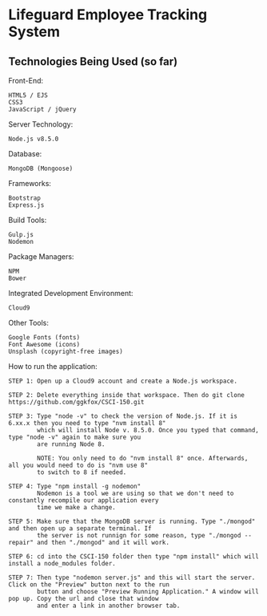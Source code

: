 # Lifeguard Employee Tracking System

## Technologies Being Used (so far)

Front-End:

	HTML5 / EJS
	CSS3
	JavaScript / jQuery

Server Technology: 

	Node.js v8.5.0

Database: 

	MongoDB (Mongoose)

Frameworks: 
	
	Bootstrap
	Express.js

Build Tools:

	Gulp.js
	Nodemon

Package Managers:

	NPM
	Bower

Integrated Development Environment: 

	Cloud9
	
Other Tools:

	Google Fonts (fonts)
	Font Awesome (icons)
	Unsplash (copyright-free images)


How to run the application:

	STEP 1: Open up a Cloud9 account and create a Node.js workspace.
	
	STEP 2: Delete everything inside that workspace. Then do git clone https://github.com/ggkfox/CSCI-150.git
	
	STEP 3: Type "node -v" to check the version of Node.js. If it is 6.xx.x then you need to type "nvm install 8" 
		    which will install Node v. 8.5.0. Once you typed that command, type "node -v" again to make sure you
		    are running Node 8.
		    
		    NOTE: You only need to do "nvm install 8" once. Afterwards, all you would need to do is "nvm use 8" 
		    to switch to 8 if needed.
		    
	STEP 4: Type "npm install -g nodemon"
			Nodemon is a tool we are using so that we don't need to constantly recompile our application every 
			time we make a change.
			
	STEP 5: Make sure that the MongoDB server is running. Type "./mongod" and then open up a separate terminal. If
			the server is not runnign for some reason, type "./mongod --repair" and then "./mongod" and it will work.
	
	STEP 6: cd into the CSCI-150 folder then type "npm install" which will install a node_modules folder.
			
	STEP 7: Then type "nodemon server.js" and this will start the server. Click on the "Preview" button next to the run
			button and choose "Preview Running Application." A window will pop up. Copy the url and close that window
			and enter a link in another browser tab.
			
			
			
			
			
			
			
			
			
			
			
			
			
			


